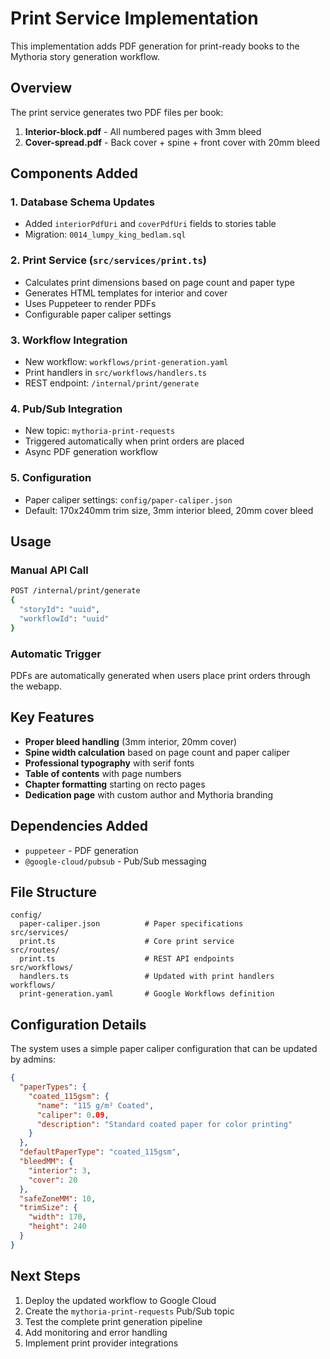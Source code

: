 # Print Service Implementation

This implementation adds PDF generation for print-ready books to the Mythoria story generation workflow.

## Overview

The print service generates two PDF files per book:
1. **Interior-block.pdf** - All numbered pages with 3mm bleed
2. **Cover-spread.pdf** - Back cover + spine + front cover with 20mm bleed

## Components Added

### 1. Database Schema Updates
- Added `interiorPdfUri` and `coverPdfUri` fields to stories table
- Migration: `0014_lumpy_king_bedlam.sql`

### 2. Print Service (`src/services/print.ts`)
- Calculates print dimensions based on page count and paper type
- Generates HTML templates for interior and cover
- Uses Puppeteer to render PDFs
- Configurable paper caliper settings

### 3. Workflow Integration
- New workflow: `workflows/print-generation.yaml`
- Print handlers in `src/workflows/handlers.ts`
- REST endpoint: `/internal/print/generate`

### 4. Pub/Sub Integration
- New topic: `mythoria-print-requests`
- Triggered automatically when print orders are placed
- Async PDF generation workflow

### 5. Configuration
- Paper caliper settings: `config/paper-caliper.json`
- Default: 170x240mm trim size, 3mm interior bleed, 20mm cover bleed

## Usage

### Manual API Call
```bash
POST /internal/print/generate
{
  "storyId": "uuid",
  "workflowId": "uuid"
}
```

### Automatic Trigger
PDFs are automatically generated when users place print orders through the webapp.

## Key Features

- **Proper bleed handling** (3mm interior, 20mm cover)
- **Spine width calculation** based on page count and paper caliper
- **Professional typography** with serif fonts
- **Table of contents** with page numbers
- **Chapter formatting** starting on recto pages
- **Dedication page** with custom author and Mythoria branding

## Dependencies Added

- `puppeteer` - PDF generation
- `@google-cloud/pubsub` - Pub/Sub messaging

## File Structure

```
config/
  paper-caliper.json          # Paper specifications
src/services/
  print.ts                    # Core print service
src/routes/
  print.ts                    # REST API endpoints
src/workflows/
  handlers.ts                 # Updated with print handlers
workflows/
  print-generation.yaml       # Google Workflows definition
```

## Configuration Details

The system uses a simple paper caliper configuration that can be updated by admins:

```json
{
  "paperTypes": {
    "coated_115gsm": {
      "name": "115 g/m² Coated",
      "caliper": 0.09,
      "description": "Standard coated paper for color printing"
    }
  },
  "defaultPaperType": "coated_115gsm",
  "bleedMM": {
    "interior": 3,
    "cover": 20
  },
  "safeZoneMM": 10,
  "trimSize": {
    "width": 170,
    "height": 240
  }
}
```

## Next Steps

1. Deploy the updated workflow to Google Cloud
2. Create the `mythoria-print-requests` Pub/Sub topic
3. Test the complete print generation pipeline
4. Add monitoring and error handling
5. Implement print provider integrations
